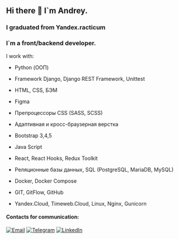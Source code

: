 ## Hi there 👋 I`m Andrey.

### I graduated from Yandex.racticum 
### I`m a front/backend developer.

I work with:
- Python (ООП)
- Framework Django, Django REST Framework, Unittest
  
- HTML, CSS, БЭМ
- Figma
- Препроцессоры CSS (SASS, SCSS)
- Адаптивная и кросс-браузерная верстка
- Bootstrap 3,4,5
- Java Script
- React, React Hooks, Redux Toolkit
  
- Реляционные базы данных, SQL (PostgreSQL, MariaDB, MySQL)

- Docker, Docker Compose
   
- GIT, GitFlow, GitHub

- Yandex.Cloud, Timeweb.Cloud, Linux, Nginx, Gunicorn

#### Contacts for communication:

[![Email](https://img.shields.io/badge/Email-address-brightgreen)](mailto:rubtsov.job@icloud.com)
[![Telegram](https://img.shields.io/badge/Telegram-profile-%232CA5E0?style=flat&logo=telegram)](https://t.me/anrunn)
[![LinkedIn](https://img.shields.io/badge/LinkedIn-profile-%230e76a8?style=flat&logo=linkedin)](https://www.linkedin.com/in/andrey-rubtsov-45505294/)

<!--
**Raa78/Raa78** is a ✨ _special_ ✨ repository because its `README.md` (this file) appears on your GitHub profile.

Here are some ideas to get you started:

- 🔭 I’m currently working on ...
- 🌱 I’m currently learning ...
- 👯 I’m looking to collaborate on ...
- 🤔 I’m looking for help with ...
- 💬 Ask me about ...
- 📫 How to reach me: ...
- 😄 Pronouns: ...
- ⚡ Fun fact: ...
-->
